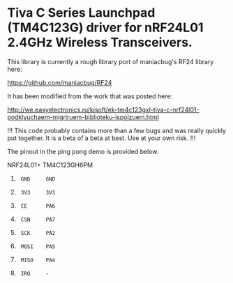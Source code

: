 # Tiva C Series Launchpad (TM4C123G) driver for nRF24L01 2.4GHz Wireless Transceivers. 

This library is currently a rough library port of maniacbug's RF24 library here:

https://github.com/maniacbug/RF24

It has been modified from the work that was posted here:

http://we.easyelectronics.ru/kisoft/ek-tm4c123gxl-tiva-c-nrf24l01-podklyuchaem-migriruem-biblioteku-ispolzuem.html

!!! This code probably contains more than a few bugs and was really quickly put together. It is a beta of a beta at best. Use at your own risk. !!!

The pinout in the ping pong demo is provided below. 

NRF24L01+       TM4C123GH6PM
1.      GND     GND
2.      3V3     3V3
3.      CE      PA6
4.      CSN     PA7
5.      SCK     PA2
6.      MOSI    PA5
7.      MISO    PA4
8.      IRQ     -
